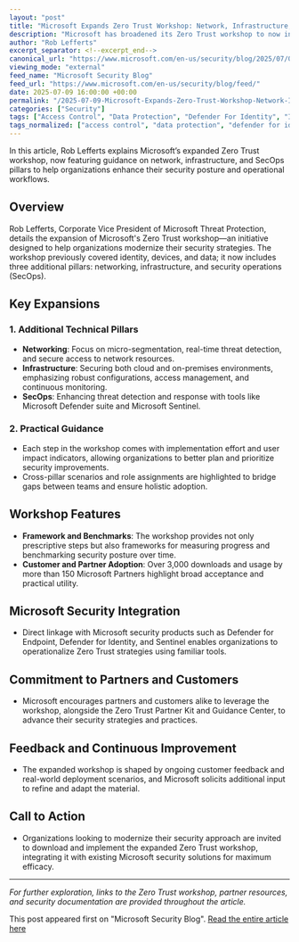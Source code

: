 ```yaml
---
layout: "post"
title: "Microsoft Expands Zero Trust Workshop: Network, Infrastructure, and SecOps Now Included"
description: "Microsoft has broadened its Zero Trust workshop to now include pillars covering network security, infrastructure, and SecOps, alongside the original focus on identity, devices, and data. The update delivers comprehensive, actionable guidance and practical scenarios for organizations to adopt a robust, end-to-end Zero Trust security posture."
author: "Rob Lefferts"
excerpt_separator: <!--excerpt_end-->
canonical_url: "https://www.microsoft.com/en-us/security/blog/2025/07/09/microsoft-expands-zero-trust-workshop-to-cover-network-secops-and-more/"
viewing_mode: "external"
feed_name: "Microsoft Security Blog"
feed_url: "https://www.microsoft.com/en-us/security/blog/feed/"
date: 2025-07-09 16:00:00 +00:00
permalink: "/2025-07-09-Microsoft-Expands-Zero-Trust-Workshop-Network-Infrastructure-and-SecOps-Now-Included.html"
categories: ["Security"]
tags: ["Access Control", "Data Protection", "Defender For Identity", "Identity Management", "Infrastructure Security", "Micro Segmentation", "Microsoft Security", "Microsoft Sentinel", "Network Security", "News", "SecOps", "Security", "Security Operations", "Security Posture", "Security Workshop", "Threat Detection", "Zero Trust"]
tags_normalized: ["access control", "data protection", "defender for identity", "identity management", "infrastructure security", "micro segmentation", "microsoft security", "microsoft sentinel", "network security", "news", "secops", "security", "security operations", "security posture", "security workshop", "threat detection", "zero trust"]
---
```


In this article, Rob Lefferts explains Microsoft’s expanded Zero Trust workshop, now featuring guidance on network, infrastructure, and SecOps pillars to help organizations enhance their security posture and operational workflows.<!--excerpt_end-->

## Overview

Rob Lefferts, Corporate Vice President of Microsoft Threat Protection, details the expansion of Microsoft's Zero Trust workshop—an initiative designed to help organizations modernize their security strategies. The workshop previously covered identity, devices, and data; it now includes three additional pillars: networking, infrastructure, and security operations (SecOps).

## Key Expansions

### 1. Additional Technical Pillars

- **Networking**: Focus on micro-segmentation, real-time threat detection, and secure access to network resources.
- **Infrastructure**: Securing both cloud and on-premises environments, emphasizing robust configurations, access management, and continuous monitoring.
- **SecOps**: Enhancing threat detection and response with tools like Microsoft Defender suite and Microsoft Sentinel.

### 2. Practical Guidance

- Each step in the workshop comes with implementation effort and user impact indicators, allowing organizations to better plan and prioritize security improvements.
- Cross-pillar scenarios and role assignments are highlighted to bridge gaps between teams and ensure holistic adoption.

## Workshop Features

- **Framework and Benchmarks**: The workshop provides not only prescriptive steps but also frameworks for measuring progress and benchmarking security posture over time.
- **Customer and Partner Adoption**: Over 3,000 downloads and usage by more than 150 Microsoft Partners highlight broad acceptance and practical utility.

## Microsoft Security Integration

- Direct linkage with Microsoft security products such as Defender for Endpoint, Defender for Identity, and Sentinel enables organizations to operationalize Zero Trust strategies using familiar tools.

## Commitment to Partners and Customers

- Microsoft encourages partners and customers alike to leverage the workshop, alongside the Zero Trust Partner Kit and Guidance Center, to advance their security strategies and practices.

## Feedback and Continuous Improvement

- The expanded workshop is shaped by ongoing customer feedback and real-world deployment scenarios, and Microsoft solicits additional input to refine and adapt the material.

## Call to Action

- Organizations looking to modernize their security approach are invited to download and implement the expanded Zero Trust workshop, integrating it with existing Microsoft security solutions for maximum efficacy.

---
*For further exploration, links to the Zero Trust workshop, partner resources, and security documentation are provided throughout the article.*

This post appeared first on "Microsoft Security Blog". [Read the entire article here](https://www.microsoft.com/en-us/security/blog/2025/07/09/microsoft-expands-zero-trust-workshop-to-cover-network-secops-and-more/)

